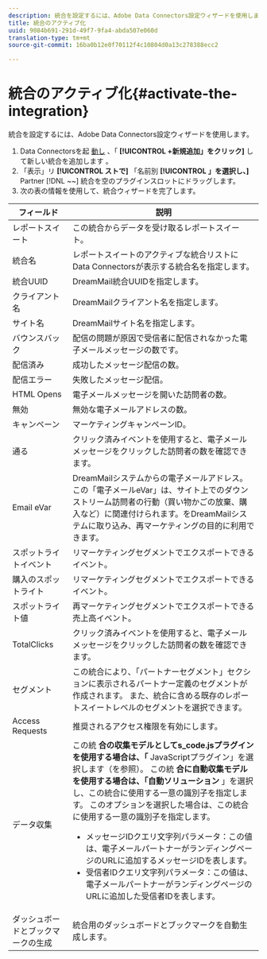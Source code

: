 ```yaml
---
description: 統合を設定するには、Adobe Data Connectors設定ウィザードを使用します。
title: 統合のアクティブ化
uuid: 9084b691-291d-49f7-9fa4-abda507e060d
translation-type: tm+mt
source-git-commit: 16ba0b12e0f70112f4c10804d0a13c278388ecc2

---
```



# 統合のアクティブ化{#activate-the-integration}

統合を設定するには、Adobe Data Connectors設定ウィザードを使用します。

1. Data Connectorsを起 [動し](https://marketing.adobe.com/resources/help/en_US/genesis/c_overview.html) 、「 **[!UICONTROL +新規追加」をクリック]** して新しい統合を追加します [](https://marketing.adobe.com/resources/help/en_US/genesis/t_add_integration.html)。
1. 「表示」リ **[!UICONTROL ストで]** 「名前別 **[!UICONTROL 」を選択し、]** Partner [!DNL ~~] 統合を空のプラグインスロットにドラッグします。
1. 次の表の情報を使用して、統合ウィザードを完了します。

| フィールド | 説明 |
|--- |--- |
| レポートスイート | この統合からデータを受け取るレポートスイート。 |
| 統合名 | レポートスイートのアクティブな統合リストにData Connectorsが表示する統合名を指定します。 |
| 統合UUID | DreamMail統合UUIDを指定します。 |
| クライアント名 | DreamMailクライアント名を指定します。 |
| サイト名 | DreamMailサイト名を指定します。 |
| バウンスバック | 配信の問題が原因で受信者に配信されなかった電子メールメッセージの数です。 |
| 配信済み | 成功したメッセージ配信の数。 |
| 配信エラー | 失敗したメッセージ配信。 |
| HTML Opens | 電子メールメッセージを開いた訪問者の数。 |
| 無効 | 無効な電子メールアドレスの数。 |
| キャンペーン | マーケティングキャンペーンID。 |
| 通る | クリック済みイベントを使用すると、電子メールメッセージをクリックした訪問者の数を確認できます。 |
| Email eVar | DreamMailシステムからの電子メールアドレス。 この「電子メールeVar」は、サイト上でのダウンストリーム訪問者の行動（買い物かごの放棄、購入など）に関連付けられます。をDreamMailシステムに取り込み、再マーケティングの目的に利用できます。 |
| スポットライトイベント | リマーケティングセグメントでエクスポートできるイベント。 |
| 購入のスポットライト | リマーケティングセグメントでエクスポートできるイベント。 |
| スポットライト値 | 再マーケティングセグメントでエクスポートできる売上高イベント。 |
| TotalClicks | クリック済みイベントを使用すると、電子メールメッセージをクリックした訪問者の数を確認できます。 |
| セグメント | この統合により、「パートナーセグメント」セクションに表示されるパートナー定義のセグメントが作成されます。 また、統合に含める既存のレポートスイートレベルのセグメントを選択できます。 |
| Access Requests | 推奨されるアクセス権限を有効にします。 |
| データ収集 | この統 **合の収集モデルとしてs_code.jsプラグインを使用する場合は、「** JavaScriptプラグイン」を選択します（を参照）。 この統 **合に自動収集モデルを使用する場合は、「自動ソリューション** 」を選択し、この統合に使用する一意の識別子を指定します。 このオプションを選択した場合は、この統合に使用する一意の識別子を指定します。<ul><li>メッセージIDクエリ文字列パラメータ：この値は、電子メールパートナーがランディングページのURLに追加するメッセージIDを表します。</li><li>受信者IDクエリ文字列パラメータ：この値は、電子メールパートナーがランディングページのURLに追加した受信者IDを表します。</li></ul> |
| ダッシュボードとブックマークの生成 | 統合用のダッシュボードとブックマークを自動生成します。 |

